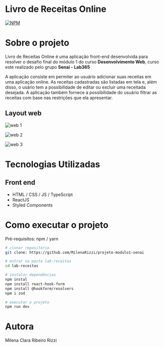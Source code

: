# Livro de Receitas Online

[![NPM](https://img.shields.io/npm/l/react)](https://github.com/MilenaRizzi/projeto-modulo1-senai/blob/main/LICENSE) 

# Sobre o projeto

Livro de Receitas Online é uma aplicação front-end desenvolvida para resolver o desafio final do módulo 1 do curso **Desenvolvimento Web**, curso este realizado pelo grupo **Senai - Lab365**

A aplicação consiste em permiter ao usuário adicionar suas receitas em uma aplicação online. As receitas cadastradas são listadas em tela e, além disso, o usário tem a possibilidade de editar ou excluir uma receitada desejada. A aplicação também fornece a possibilidade do usuário filtrar as receitas com base nas restrições que ela apresentar.  

## Layout web
![web 1](https://github.com/MilenaRizzi/projeto-modulo1-senai/assets/116590085/3a31debe-365a-4cfd-aef6-5414d8b42512)

![web 2](https://github.com/MilenaRizzi/projeto-modulo1-senai/assets/116590085/eb82c62b-2b44-448b-a0be-f938715acf7d)

![web 3](https://github.com/MilenaRizzi/projeto-modulo1-senai/assets/116590085/963e889d-56d8-4192-92ea-827c2f1f4b5a)


# Tecnologias Utilizadas
## Front end
- HTML / CSS / JS / TypeScript
- ReactJS
- Styled Components

# Como executar o projeto
Pré-requisitos: npm / yarn

```bash
# clonar repositório
git clone: https://github.com/MilenaRizzi/projeto-modulo1-senai

# entrar na pasta lab-receitas
cd lab-receitas

# instalar dependências
npm instal
npm install react-hook-form
npm install @hookform/resolvers
npm i zod

# executar o projeto
npm run dev
```

# Autora
Milena Clara Ribeiro Rizzi
